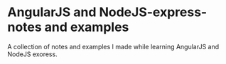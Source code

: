 # AngularJS and NodeJS-express-notes and examples

A collection of notes and examples I made while learning AngularJS and NodeJS exoress.

